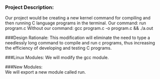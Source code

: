 ### Project Description:
Our project would be creating a new kernel command for compiling and then running C language programs in the terminal.
Our command:		run program.c <command line args>
Without our command:	gcc program.c -o program.c && ./a.out <command line args>

###Design Rationale:
This modification will eliminate the need to type a needlessly long command to compile and run c programs, thus increasing the efficiency of developing and testing C programs.

###Linux Modules:
We will modify the gcc module.

###New Modules:  
We will export a new module called run.
